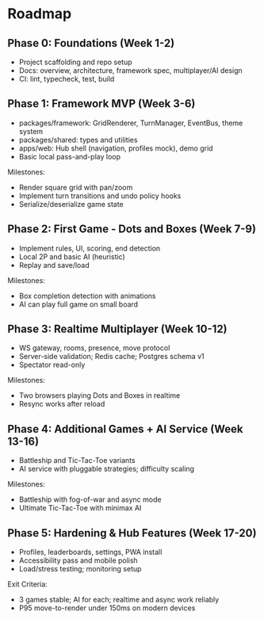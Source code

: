 # Roadmap

## Phase 0: Foundations (Week 1-2)
- Project scaffolding and repo setup
- Docs: overview, architecture, framework spec, multiplayer/AI design
- CI: lint, typecheck, test, build

## Phase 1: Framework MVP (Week 3-6)
- packages/framework: GridRenderer, TurnManager, EventBus, theme system
- packages/shared: types and utilities
- apps/web: Hub shell (navigation, profiles mock), demo grid
- Basic local pass-and-play loop

Milestones:
- Render square grid with pan/zoom
- Implement turn transitions and undo policy hooks
- Serialize/deserialize game state

## Phase 2: First Game - Dots and Boxes (Week 7-9)
- Implement rules, UI, scoring, end detection
- Local 2P and basic AI (heuristic)
- Replay and save/load

Milestones:
- Box completion detection with animations
- AI can play full game on small board

## Phase 3: Realtime Multiplayer (Week 10-12)
- WS gateway, rooms, presence, move protocol
- Server-side validation; Redis cache; Postgres schema v1
- Spectator read-only

Milestones:
- Two browsers playing Dots and Boxes in realtime
- Resync works after reload

## Phase 4: Additional Games + AI Service (Week 13-16)
- Battleship and Tic-Tac-Toe variants
- AI service with pluggable strategies; difficulty scaling

Milestones:
- Battleship with fog-of-war and async mode
- Ultimate Tic-Tac-Toe with minimax AI

## Phase 5: Hardening & Hub Features (Week 17-20)
- Profiles, leaderboards, settings, PWA install
- Accessibility pass and mobile polish
- Load/stress testing; monitoring setup

Exit Criteria:
- 3 games stable; AI for each; realtime and async work reliably
- P95 move-to-render under 150ms on modern devices